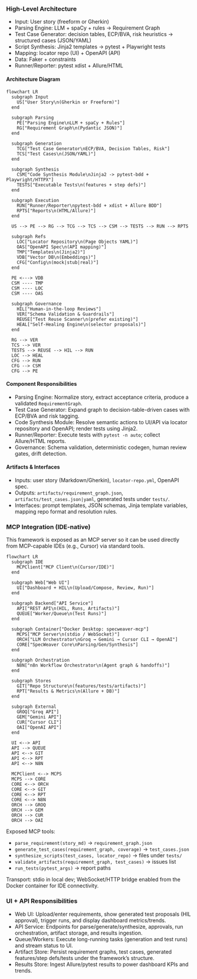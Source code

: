 ### High-Level Architecture

- Input: User story (freeform or Gherkin)
- Parsing Engine: LLM + spaCy + rules -> Requirement Graph
- Test Case Generator: decision tables, ECP/BVA, risk heuristics -> structured cases (JSON/YAML)
- Script Synthesis: Jinja2 templates -> pytest + Playwright tests
- Mapping: locator repo (UI) + OpenAPI (API)
- Data: Faker + constraints
- Runner/Reporter: pytest xdist + Allure/HTML


#### Architecture Diagram

```mermaid
flowchart LR
  subgraph Input
    US["User Story\n(Gherkin or Freeform)"]
  end

  subgraph Parsing
    PE["Parsing Engine\nLLM + spaCy + Rules"]
    RG["Requirement Graph\n(Pydantic JSON)"]
  end

  subgraph Generation
    TCG["Test Case Generator\nECP/BVA, Decision Tables, Risk"]
    TCS["Test Cases\n(JSON/YAML)"]
  end

  subgraph Synthesis
    CSM["Code Synthesis Module\nJinja2 -> pytest-bdd + Playwright/HTTPX"]
    TESTS["Executable Tests\n(features + step defs)"]
  end

  subgraph Execution
    RUN["Runner/Reporter\npytest-bdd + xdist + Allure BDD"]
    RPTS["Reports\n(HTML/Allure)"]
  end

  US --> PE --> RG --> TCG --> TCS --> CSM --> TESTS --> RUN --> RPTS

  subgraph Refs
    LOC["Locator Repository\n(Page Objects YAML)"]
    OAS["OpenAPI Spec\n(API mapping)"]
    TMP["Templates\n(Jinja2)"]
    VDB["Vector DB\n(Embeddings)"]
    CFG["Config\n(mock|stub|real)"]
  end

  PE <---> VDB
  CSM ---- TMP
  CSM ---- LOC
  CSM ---- OAS

  subgraph Governance
    HIL["Human-in-the-loop Reviews"]
    VER["Schema Validation & Guardrails"]
    REUSE["Test Reuse Scanner\n(prefer existing)"]
    HEAL["Self-Healing Engine\n(selector proposals)"]
  end

  RG --> VER
  TCS --> VER
  TESTS --> REUSE --> HIL --> RUN
  LOC --> HEAL
  CFG --> RUN
  CFG --> CSM
  CFG --> PE
```

#### Component Responsibilities

- Parsing Engine: Normalize story, extract acceptance criteria, produce a validated `RequirementGraph`.
- Test Case Generator: Expand graph to decision-table-driven cases with ECP/BVA and risk tagging.
- Code Synthesis Module: Resolve semantic actions to UI/API via locator repository and OpenAPI; render tests using Jinja2.
- Runner/Reporter: Execute tests with `pytest -n auto`; collect Allure/HTML reports.
- Governance: Schema validation, deterministic codegen, human review gates, drift detection.

#### Artifacts & Interfaces

- Inputs: user story (Markdown/Gherkin), `locator-repo.yml`, OpenAPI spec.
- Outputs: `artifacts/requirement_graph.json`, `artifacts/test_cases.json|yaml`, generated tests under `tests/`.
- Interfaces: prompt templates, JSON schemas, Jinja template variables, mapping repo format and resolution rules.


### MCP Integration (IDE-native)

This framework is exposed as an MCP server so it can be used directly from MCP-capable IDEs (e.g., Cursor) via standard tools.

```mermaid
flowchart LR
  subgraph IDE
    MCPClient["MCP Client\n(Cursor/IDE)"]
  end

  subgraph Web["Web UI"]
    UI["Dashboard + HIL\n(Upload/Compose, Review, Run)"]
  end

  subgraph Backend["API Service"]
    API["REST API\n(HIL, Runs, Artifacts)"]
    QUEUE["Worker/Queue\n(Test Runs)"]
  end

  subgraph Container["Docker Desktop: specweaver-mcp"]
    MCPS["MCP Server\n(stdio / WebSocket)"]
    ORCH["LLM Orchestrator\nGroq → Gemini → Cursor CLI → OpenAI"]
    CORE["SpecWeaver Core\nParsing/Gen/Synthesis"]
  end

  subgraph Orchestration
    N8N["n8n Workflow Orchestrator\n(Agent graph & handoffs)"]
  end

  subgraph Stores
    GIT["Repo Structure\n(features/tests/artifacts)"]
    RPT["Results & Metrics\n(Allure + DB)"]
  end

  subgraph External
    GROQ["Groq API"]
    GEM["Gemini API"]
    CUR["Cursor CLI"]
    OAI["OpenAI API"]
  end

  UI <--> API
  API --> QUEUE
  API <--> GIT
  API <--> RPT
  API <--> N8N

  MCPClient <--> MCPS
  MCPS --> CORE
  CORE <--> ORCH
  CORE <--> GIT
  CORE <--> RPT
  CORE <--> N8N
  ORCH --> GROQ
  ORCH --> GEM
  ORCH --> CUR
  ORCH --> OAI
```

Exposed MCP tools:
- `parse_requirement(story_md)` → `requirement_graph.json`
- `generate_test_cases(requirement_graph, coverage)` → `test_cases.json`
- `synthesize_scripts(test_cases, locator_repo)` → files under `tests/`
- `validate_artifacts(requirement_graph, test_cases)` → issues list
- `run_tests(pytest_args)` → report paths

Transport: stdio in local dev; WebSocket/HTTP bridge enabled from the Docker container for IDE connectivity.

### UI + API Responsibilities

- Web UI: Upload/enter requirements, show generated test proposals (HIL approval), trigger runs, and display dashboard metrics/trends.
- API Service: Endpoints for parse/generate/synthesize, approvals, run orchestration, artifact storage, and results ingestion.
- Queue/Workers: Execute long-running tasks (generation and test runs) and stream status to UI.
- Artifact Store: Persist requirement graphs, test cases, generated features/step defs/tests under the framework’s structure.
- Results Store: Ingest Allure/pytest results to power dashboard KPIs and trends.


